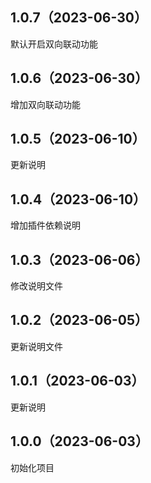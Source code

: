 ## 1.0.7（2023-06-30）
默认开启双向联动功能
## 1.0.6（2023-06-30）
增加双向联动功能
## 1.0.5（2023-06-10）
更新说明
## 1.0.4（2023-06-10）
增加插件依赖说明
## 1.0.3（2023-06-06）
修改说明文件
## 1.0.2（2023-06-05）
更新说明文件
## 1.0.1（2023-06-03）
更新说明
## 1.0.0（2023-06-03）
初始化项目
